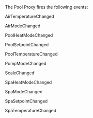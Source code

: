 
The Pool Proxy fires the following events:

AirTemperatureChanged

AirModeChanged

PoolHeatModeChanged

PoolSetpointChanged

PoolTemperatureChanged

PumpModeChanged

ScaleChanged

SpaHeatModeChanged

SpaModeChanged

SpaSetpointChanged

SpaTemperatureChanged